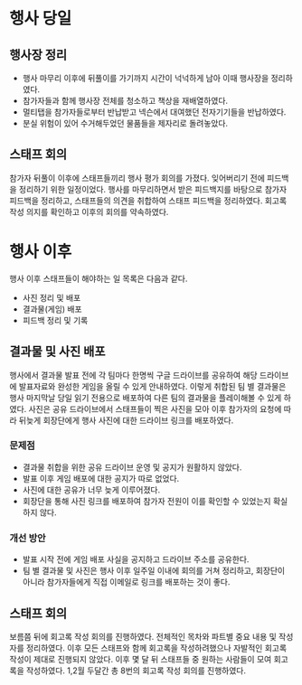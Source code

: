# 행사 당일

## 행사장 정리

* 행사 마무리 이후에 뒤풀이를 가기까지 시간이 넉넉하게 남아 이때 행사장을 정리하였다.
* 참가자들과 함께 행사장 전체를 청소하고 책상을 재배열하였다.
* 멀티탭을 참가자들로부터 반납받고 넥슨에서 대여했던 전자기기들을 반납하였다.
* 분실 위험이 있어 수거해두었던 물품들을 제자리로 돌려놓았다.
 
## 스태프 회의

참가자 뒤풀이 이후에 스태프들끼리 행사 평가 회의를 가졌다. 잊어버리기 전에 피드백을 정리하기 위한 일정이었다.
행사를 마무리하면서 받은 피드백지를 바탕으로 참가자 피드백을 정리하고, 스태프들의 의견을 취합하여 스태프 피드백을 정리하였다.
회고록 작성 의지를 확인하고 이후의 회의를 약속하였다.

# 행사 이후

행사 이후 스태프들이 해야하는 일 목록은 다음과 같다.
* 사진 정리 및 배포
* 결과물(게임) 배포
* 피드백 정리 및 기록

## 결과물 및 사진 배포

행사에서 결과물 발표 전에 각 팀마다 한명씩 구글 드라이브를 공유하여 해당 드라이브에 발표자료와 완성한 게임을 올릴 수 있게 안내하였다.
이렇게 취합된 팀 별 결과물은 행사 마지막날 당일 읽기 전용으로 배포하여 다른 팀의 결과물을 플레이해볼 수 있게 하였다.
사진은 공유 드라이브에서 스태프들이 찍은 사진을 모아 이후 참가자의 요청에 따라 뒤늦게 회장단에게 행사 사진에 대한 드라이브 링크를 배포하였다.

### 문제점

* 결과물 취합을 위한 공유 드라이브 운영 및 공지가 원활하지 않았다.
* 발표 이후 게임 배포에 대한 공지가 따로 없었다.
* 사진에 대한 공유가 너무 늦게 이루어졌다.
* 회장단을 통해 사진 링크를 배포하여 참가자 전원이 이를 확인할 수 있었는지 확실하지 않다.

### 개선 방안

* 발표 시작 전에 게임 배포 사실을 공지하고 드라이브 주소를 공유한다.
* 팀 별 결과물 및 사진은 행사 이후 일주일 이내에 회의를 거쳐 정리하고, 회장단이 아니라 참가자들에게 직접 이메일로 링크를 배포하는 것이 좋다.

## 스태프 회의

보름쯤 뒤에 회고록 작성 회의를 진행하였다.
전체적인 목차와 파트별 중요 내용 및 작성자를 정리하였다.
이후 모든 스태프와 함께 회고록을 작성하려했으나 자발적인 회고록 작성이 제대로 진행되지 않았다.
이후 몇 달 뒤 스태프들 중 원하는 사람들이 모여 회고록을 작성하였다.
1,2월 두달간 총 8번의 회고록 작성 회의를 진행하였다.
